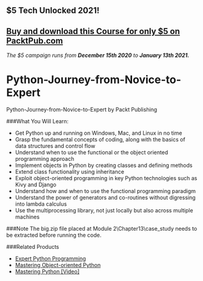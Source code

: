 ## $5 Tech Unlocked 2021!
[Buy and download this Course for only $5 on PacktPub.com](https://www.packtpub.com/product/python-journey-from-novice-to-expert/9781787120761)
-----
*The $5 campaign         runs from __December 15th 2020__ to __January 13th 2021.__*

# Python-Journey-from-Novice-to-Expert
Python-Journey-from-Novice-to-Expert by Packt Publishing

###What You Will Learn:

*	Get Python up and running on Windows, Mac, and Linux in no time
*	Grasp the fundamental concepts of coding, along with the basics of data structures and control flow
*	Understand when to use the functional or the object oriented programming approach
*	Implement objects in Python by creating classes and defining methods
*	Extend class functionality using inheritance
*	Exploit object-oriented programming in key Python technologies such as Kivy and Django
*	Understand how and when to use the functional programming paradigm
*	Understand the power of generators and co-routines without digressing into lambda calculus
*	Use the multiprocessing library, not just locally but also across multiple machines 

###Note
The big.zip file placed at Module 2\Chapter13\case_study needs to be extracted before running the code.

###Related Products

* [Expert Python Programming](https://www.packtpub.com/application-development/expert-python-programming?utm_source=github&utm_medium=repository&utm_campaign=9781847194947)
* [Mastering Object-oriented Python](https://www.packtpub.com/application-development/mastering-object-oriented-python?utm_source=github&utm_medium=repository&utm_campaign=9781783280971)
* [Mastering Python [Video]](https://www.packtpub.com/big-data-and-business-intelligence/mastering-python-video?utm_source=github&utm_medium=repository&utm_campaign=9781783988969)

